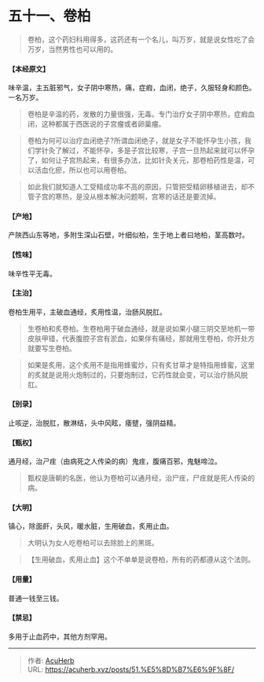 # 五十一、卷柏


> 卷柏，这个药妇科用得多，这药还有一个名儿，叫万岁，就是说女性吃了会万岁，当然男性也可以用的。

#### 【本经原文】
味辛温，主五脏邪气，女子阴中寒热，痛，症瘕，血闭，绝子，久服轻身和颜色。一名万岁。

> 卷柏是辛温的药，发散的力量很强，无毒。专门治疗女子阴中寒热，症瘕血闭，这种都属于西医说的子宫瘤或者卵巢瘤。

> 卷柏为何可以治疗血闭绝子?所谓血闭绝子，就是女子不能怀孕生小孩，我们学针灸了解过，不能怀孕，多是子宫比较寒，子宫一旦热起来就可以怀孕了，如何让子宫热起来，有很多办法，比如针灸关元，那卷柏药性是温，可以活血化瘀，所以也可以用卷柏。

> 如此我们就知道人工受精成功率不高的原因，只管把受精卵移植进去，却不管子宫的寒热，是没从根本解决问题啊，宫寒的话还是要流掉。

#### 【产地】
产陜西山东等地，多附生深山石壁，叶细似柏，生于地上者曰地柏，茎高数吋。
#### 【性味】
味辛性平无毒。
#### 【主治】
卷柏生用平，主破血通经，炙用性温，治肠风脱肛。

> 生卷柏和炙卷柏。生卷柏用于破血通经，就是说如果小腿三阴交至地机一带皮肤甲错，代表腹腔子宫有淤血，如果伴有痛经，那就用生卷柏，你开处方就要写生卷柏。

> 如果是炙用，这个炙用不是指用蜂蜜炒，只有炙甘草才是特指用蜂蜜，这里的炙就是说用火炮制过的，只要炮制过，它药性就会变，可以治疗肠风脱肛。‍‍‍‍

#### 【别录】
止咳逆，治脱肛，散淋结，头中风眩，痿躄，强阴益精。
#### 【甄权】
通月经，治ㄕ疰（由病死之人传染的病）鬼疰，腹痛百邪，鬼魅啼泣。

> 甄权是唐朝的名医，他认为卷柏可以通月经，治尸疰，尸疰就是死人传染的病。

#### 【大明】
镇心，除面皯，头风，暖水脏，生用破血，炙用止血。

> 大明认为女人吃卷柏可以去除脸上的黑斑。

> 【生用破血，炙用止血】这个不单单是说卷柏，所有的药都遵从这个法则。

#### 【用量】
普通一钱至三钱。
#### 【禁忌】
多用于止血药中，其他方剂罕用。

---

> 作者: [AcuHerb](https://acuherb.xyz)  
> URL: https://acuherb.xyz/posts/51.%E5%8D%B7%E6%9F%8F/  

